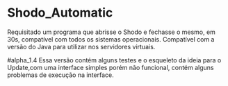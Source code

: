 # Shodo_Automatic
Requisitado um programa que abrisse o Shodo e fechasse o mesmo, em 30s, compatível com todos os sistemas operacionais. Compatível com a versão do Java para utilizar nos servidores virtuais.

#alpha_1.4
Essa versão contém alguns testes e o esqueleto da ideia para o Update,com uma interface simples porém não funcional, contém alguns problemas de execução na interface.

